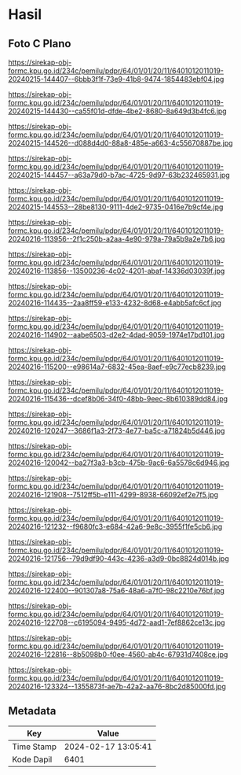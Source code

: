 # Hasil

## Foto C Plano

https://sirekap-obj-formc.kpu.go.id/234c/pemilu/pdpr/64/01/01/20/11/6401012011019-20240215-144407--6bbb3f1f-73e9-41b8-9474-1854483ebf04.jpg

https://sirekap-obj-formc.kpu.go.id/234c/pemilu/pdpr/64/01/01/20/11/6401012011019-20240215-144430--ca55f01d-dfde-4be2-8680-8a649d3b4fc6.jpg

https://sirekap-obj-formc.kpu.go.id/234c/pemilu/pdpr/64/01/01/20/11/6401012011019-20240215-144526--d088d4d0-88a8-485e-a663-4c55670887be.jpg

https://sirekap-obj-formc.kpu.go.id/234c/pemilu/pdpr/64/01/01/20/11/6401012011019-20240215-144457--a63a79d0-b7ac-4725-9d97-63b232465931.jpg

https://sirekap-obj-formc.kpu.go.id/234c/pemilu/pdpr/64/01/01/20/11/6401012011019-20240215-144553--28be8130-9111-4de2-9735-0416e7b9cf4e.jpg

https://sirekap-obj-formc.kpu.go.id/234c/pemilu/pdpr/64/01/01/20/11/6401012011019-20240216-113956--2f1c250b-a2aa-4e90-979a-79a5b9a2e7b6.jpg

https://sirekap-obj-formc.kpu.go.id/234c/pemilu/pdpr/64/01/01/20/11/6401012011019-20240216-113856--13500236-4c02-4201-abaf-14336d03039f.jpg

https://sirekap-obj-formc.kpu.go.id/234c/pemilu/pdpr/64/01/01/20/11/6401012011019-20240216-114435--2aa8ff59-e133-4232-8d68-e4abb5afc6cf.jpg

https://sirekap-obj-formc.kpu.go.id/234c/pemilu/pdpr/64/01/01/20/11/6401012011019-20240216-114902--aabe6503-d2e2-4dad-9059-1974e17bd101.jpg

https://sirekap-obj-formc.kpu.go.id/234c/pemilu/pdpr/64/01/01/20/11/6401012011019-20240216-115200--e98614a7-6832-45ea-8aef-e9c77ecb8239.jpg

https://sirekap-obj-formc.kpu.go.id/234c/pemilu/pdpr/64/01/01/20/11/6401012011019-20240216-115436--dcef8b06-34f0-48bb-9eec-8b610389dd84.jpg

https://sirekap-obj-formc.kpu.go.id/234c/pemilu/pdpr/64/01/01/20/11/6401012011019-20240216-120247--3686f1a3-2f73-4e77-ba5c-a71824b5d446.jpg

https://sirekap-obj-formc.kpu.go.id/234c/pemilu/pdpr/64/01/01/20/11/6401012011019-20240216-120042--ba27f3a3-b3cb-475b-9ac6-6a5578c6d946.jpg

https://sirekap-obj-formc.kpu.go.id/234c/pemilu/pdpr/64/01/01/20/11/6401012011019-20240216-121908--7512ff5b-e111-4299-8938-66092ef2e7f5.jpg

https://sirekap-obj-formc.kpu.go.id/234c/pemilu/pdpr/64/01/01/20/11/6401012011019-20240216-121232--f9680fc3-e684-42a6-9e8c-3955f1fe5cb6.jpg

https://sirekap-obj-formc.kpu.go.id/234c/pemilu/pdpr/64/01/01/20/11/6401012011019-20240216-121756--79d9df90-443c-4236-a3d9-0bc8824d014b.jpg

https://sirekap-obj-formc.kpu.go.id/234c/pemilu/pdpr/64/01/01/20/11/6401012011019-20240216-122400--901307a8-75a6-48a6-a7f0-98c2210e76bf.jpg

https://sirekap-obj-formc.kpu.go.id/234c/pemilu/pdpr/64/01/01/20/11/6401012011019-20240216-122708--c6195094-9495-4d72-aad1-7ef8862ce13c.jpg

https://sirekap-obj-formc.kpu.go.id/234c/pemilu/pdpr/64/01/01/20/11/6401012011019-20240216-122816--8b5098b0-f0ee-4560-ab4c-67931d7408ce.jpg

https://sirekap-obj-formc.kpu.go.id/234c/pemilu/pdpr/64/01/01/20/11/6401012011019-20240216-123324--1355873f-ae7b-42a2-aa76-8bc2d85000fd.jpg


## Metadata

| Key        | Value               |
| ---------- | ------------------- |
| Time Stamp | 2024-02-17 13:05:41 |
| Kode Dapil | 6401                |



